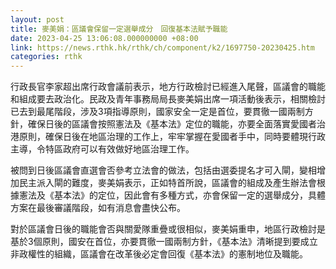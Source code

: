 ```yaml
---
layout: post
title: 麥美娟：區議會保留一定選舉成分　回復基本法賦予職能
date: 2023-04-25 13:06:08.000000000 +08:00
link: https://news.rthk.hk/rthk/ch/component/k2/1697750-20230425.htm
categories: rthk
---
```


行政長官李家超出席行政會議前表示，地方行政檢討已經進入尾聲，區議會的職能和組成要去政治化。民政及青年事務局局長麥美娟出席一項活動後表示，相關檢討已去到最尾階段，涉及3項指導原則，國家安全一定是首位，要貫徹一國兩制方針，確保日後的區議會按照憲法及《基本法》定位的職能，亦要全面落實愛國者治港原則，確保日後在地區治理的工作上，牢牢掌握在愛國者手中，同時要體現行政主導，令特區政府可以有效做好地區治理工作。

被問到日後區議會直選會否參考立法會的做法，包括由選委提名才可入閘，變相增加民主派入閘的難度，麥美娟表示，正如特首所說，區議會的組成及產生辦法會根據憲法及《基本法》的定位，因此會有多種方式，亦會保留一定的選舉成分，具體方案在最後審議階段，如有消息會盡快公布。

對於區議會日後的職能會否與關愛隊重疊或很相似，麥美娟重申，地區行政檢討是基於3個原則，國安在首位，亦要貫徹一國兩制方針，《基本法》清晰提到要成立非政權性的組織，區議會在改革後必定會回復《基本法》的憲制地位及職能。

